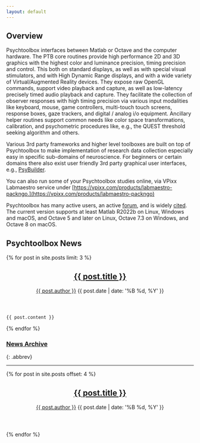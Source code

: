 ```yaml
---
layout: default
---
```


Overview
--------

Psychtoolbox interfaces between Matlab or Octave and the computer hardware. The
PTB core routines provide high performance 2D and 3D graphics with the highest
color and luminance precision, timing precision and control. This both on standard
displays, as well as with special visual stimulators, and with High Dynamic Range
displays, and with a wide variety of Virtual/Augmented Reality devices. They expose
raw OpenGL commands, support video playback and capture, as well as low-latency
precisely timed audio playback and capture. They facilitate the collection of observer
responses with high timing precision via various input modalities like keyboard, mouse,
game controllers, multi-touch touch screens, response boxes, gaze trackers, and digital /
analog i/o equipment. Ancillary helper routines support common needs like color space
transformations, calibration, and psychometric procedures like, e.g., the QUEST threshold
seeking algorithm and others.

Various 3rd party frameworks and higher level toolboxes are built on top of Psychtoolbox
to make implementation of research data collection especially easy in specific sub-domains
of neuroscience. For beginners or certain domains there also exist user friendly 3rd party
graphical user interfaces, e.g., [PsyBuilder](https://www.psybuilder.com).

You can also run some of your Psychtoolbox studies online, via VPixx Labmaestro service under
[https://vpixx.com/products/labmaestro-packngo.](https://vpixx.com/products/labmaestro-packngo)

Psychtoolbox has many active users, an active [forum](forum), and is widely
[cited](citations). The current version supports at least Matlab R2022b on Linux, Windows
and macOS, and Octave 5 and later on Linux, Octave 7.3 on Windows, and Octave 8 on macOS.

Psychtoolbox News
-----------------

{% for post in site.posts limit: 3 %}
<article class="post">
    <header>
      <h2><a href="{{ post.url }}">{{ post.title }}</a></h2>
      <p>
        <a href="http://github.com/{{ post.author }}" class="author">{{ post.author }}</a>
        <time datetime="{{ post.date | date_to_xmlschema }}">{{ post.date | date: '%B %d, %Y' }}</time>
      </p>
    </header>

    {{ post.content }}

</article>
{% endfor %}

      
### [News Archive](news)
{: .abbrev}

---

{% for post in site.posts offset: 4 %}
<article class="post abbrev">
    <header>
      <h2><a href="{{ post.url }}">{{ post.title }}</a></h2>
      <p>
        <a href="http://github.com/{{ post.author }}" class="author">{{ post.author }}</a>
        <time datetime="{{ post.date | date_to_xmlschema }}">{{ post.date | date: '%B %d, %Y' }}</time>
      </p>
    </header>

</article>
{% endfor %}
